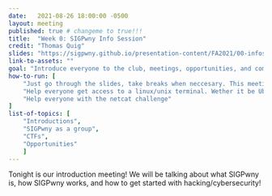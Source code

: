 ```yaml
---
date:   2021-08-26 18:00:00 -0500
layout: meeting
published: true # changeme to true!!!
title:  "Week 0: SIGPwny Info Session"
credit: "Thomas Quig"
slides: "https://sigpwny.github.io/presentation-content/FA2021/00-infosession.pdf"
link-to-assets: ""
goal: "Introduce everyone to the club, meetings, opportunities, and computer security."
how-to-run: [
	"Just go through the slides, take breaks when neccesary. This meeting will not be in the 15/45 format",
	"Help everyone get access to a linux/unix terminal. Wether it be Ubuntu or mac etc",
	"Help everyone with the netcat challenge"
]
list-of-topics: [
	"Introductions",
	"SIGPwny as a group",
	"CTFs",
	"Opportunities"
	]
---
```


Tonight is our introduction meeting! We will be talking about what SIGPwny is, how SIGPwny works, and how to get started with hacking/cybersecurity!
